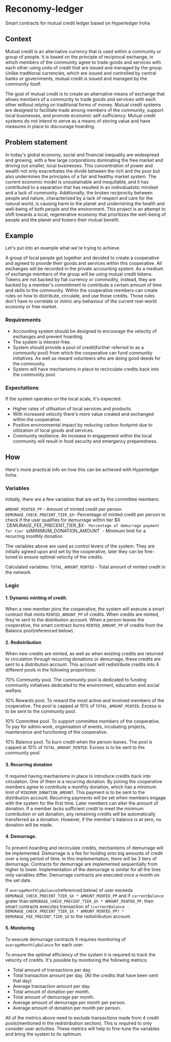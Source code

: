 # Reconomy-ledger

Smart contracts for mutual credit ledger based on Hyperledger Iroha 

## Context

Mutual credit is an alternative currency that is used within a community or group of people. It is based on the principle of reciprocal exchange, in which members of the community agree to trade goods and services with each other using units of credit that are issued and managed by the group. Unlike traditional currencies, which are issued and controlled by central banks or governments, mutual credit is issued and managed by the community itself.

The goal of mutual credit is to create an alternative means of exchange that allows members of a community to trade goods and services with each other without relying on traditional forms of money. Mutual credit systems are designed to facilitate trade among members of the community, support local businesses, and promote economic self-sufficiency. Mutual credit systems do not intend to serve as a means of storing value and have measures in place to discourage hoarding. 

## Problem statement
In today's global economy, social and financial inequality are widespread and growing, with a few large corporations dominating the free market and driving out smaller, local businesses. This concentration of power and wealth not only exacerbates the divide between the rich and the poor but also undermines the principles of a fair and healthy market system. The current economic model is unsustainable and inequitable, and it has contributed to a separation that has resulted in an individualistic mindset and a lack of community. Additionally, the broken reciprocity between people and nature, characterized by a lack of respect and care for the natural world, is causing harm to the planet and undermining the health and well-being of both people and the environment. This project is an attempt to shift towards a local, regenerative economy that prioritizes the well-being of people and the planet and fosters their mutual benefit.

## Example

Let's put into an example what we're trying to achieve.

A group of local people got together and decided to create a cooperative and agreed to provide their goods and services within this cooperative. All exchanges will be recorded in the private accounting system. As a medium of exchange members of the group will be using mutual credit tokens. Tokens are not backed by fiat currency or commodity, instead, they are backed by a member's commitment to contribute a certain amount of time and skills to the community. Within the cooperative members can create rules on how to distribute, circulate, and use those credits. Those rules don't have to correlate or mimic any behaviour of the current real-world economy or free market.

### Requirements 

* Accounting system should be designed to encourage the velocity of exchanges and prevent hoarding.
* The system is interest-free.
* System should provide a pool of credit(further referred to as a community pool) from which the cooperative can fund community initiatives. As well as reward volunteers who are doing good deeds for the community.
* System will have mechanisms in place to recirculate credits back into the community pool.

### Expectations

If the system operates on the local scale, it's expected:

* Higher rates of utilisation of local services and products.
* With increased velocity there's more value created and exchanged within the cooperative.
* Positive environmental impact by reducing carbon footprint due to utilization of local goods and services.
* Community resilience. An increase in engagement within the local community will result in food security and emergency preparedness. 

## How

Here's more practical info on how this can be achieved with Hyperledger Iroha.

### Variables
Initially, there are a few variables that are set by the committee members:

`AMOUNT_MINTED_PP` - Amount of minted credit per person
`DEMURAGE_CHECK_PRECENT_TIER_$X`- Percentage of minted credit per person to check if the user qualifies for demurrage within tier $X
`DEMURAGE_FEE_PRECENT_TIER_$X` - Percentage of demurrage payment for tier $X
`MINIMUM_DONATION_AMOUNT` - Minimum limit for a recurring monthly donation

The variables above are used as control levers of the system. They are initially agreed upon and set by the cooperative, later they can be fine-tuned to ensure optimal velocity of the credits.

Calculated variables:
`TOTAL_AMOUNT_MINTED` - Total amount of minted credit in the network


### Logic
#### 1. Dynamic minting of credit.
When a new member joins the cooperative, the system will execute a smart contract that mints `MINTED_AMOUNT_PP` of credits. When credits are minted, they're sent to the distribution account.
When a person leaves the cooperative, the smart contract burns `MINTED_AMOUNT_PP` of credits from the Balance pool(referenced below).

#### 2. Redistribution
When new credits are minted, as well as when existing credits are returned to circulation through recurring donations or demurrage, these credits are sent to a distribution account. This account will redistribute credits into 4 different pools in the following proportions:

70% Community pool. The community pool is dedicated to funding community initiatives dedicated to the environment, education and social welfare.

10% Rewards pool. To reward the most active and involved members of the cooperative. The pool is capped at 10% of `TOTAL_AMOUNT_MINTED`. Excess is to be sent to the community pool.

10% Committee pool. To support committee members of the cooperative. To pay for admin work, organisation of events, incubating projects, maintenance and functioning of the cooperative.

10% Balance pool. To burn credit when the person leaves. The pool is capped at 10% of `TOTAL_AMOUNT_MINTED`. Excess is to be sent to the community pool. 

#### 3. Recurring donation
It required having mechanisms in place to introduce credits back into circulation. One of them is a recurring donation.
By joining the cooperative members agree to contribute a monthly donation, which has a minimum limit of `MINIMUM_DONATION_AMOUNT`. This payment is to be sent to the distribution account. Recurring payments will be set when members engage with the system for the first time. Later members can alter the amount of donation.
If a member lacks sufficient credit to meet the minimum contribution or set donation, any remaining credits will be automatically transferred as a donation. However, if the member's balance is at zero, no donation will be made.

#### 4. Demurrage.
To prevent hoarding and recirculate credits, mechanisms of demurrage will be implemented.
Demurrage is a fee for holding onto big amounts of credit over a long period of time. 
In this implementation, there will be 3 tiers of demurrage. Contracts for demurrage are implemented sequentially from higher to lower. Implementation of the demurrage is similar for all the tires only variables differ. Demurrage contracts are executed once a month on the set date.

If `averageMonthlyBalance`(referenced below) of user exceeds `DEMURAGE_CHECK_PRECENT_TIER_$X * AMOUNT_MINTED_PP` and if `currentBalance` grater than `DEMURAGE_CHECK_PRECENT_TIER_$X * AMOUNT_MINTED_PP`, then smart contracts executes transaction of `(currentBalance - DEMURAGE_CHECK_PRECENT_TIER_$X * AMOUNT_MINTED_PP) * DEMURAGE_FEE_PRECENT_TIER_$X` to the redistribution account.

#### 5. Monitoring
To execute demurrage contracts it requires monitoring of `averageMonthlyBalance` for each user.

To ensure the optimal efficiency of the system it is required to track the velocity of credits. It's possible by monitoring the following metrics:

* Total amount of transactions per day.
* Total transaction amount per day. (All the credits that have been sent that day)
* Average transaction amount per day.
* Total amount of donation per month.
* Total amount of demurrage per month.
* Average amount of demurrage per month per person.
* Average amount of donation per month per person.

All of the metrics above need to exclude transactions made from 4 credit pools(mentioned in the redistribution section). This is required to only consider user activities.
These metrics will help to fine-tune the variables and bring the system to its optimum.